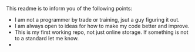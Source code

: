 This readme is to inform you of the following points:
* I am not a programmer by trade or training, jsut a guy figuring it out.
* I am always open to ideas for how to make my code better and improve.
* This is my first working repo, not just online storage. If something is not to a standard let me know.
* 
